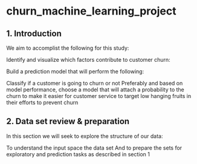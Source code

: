 # churn_machine_learning_project
  ## 1. Introduction
  We aim to accomplist the following for this study:

  Identify and visualize which factors contribute to customer churn:

  Build a prediction model that will perform the following:

  Classify if a customer is going to churn or not
  Preferably and based on model performance, choose a model that will attach a probability to the churn to make it easier for customer service to target low hanging fruits in their efforts to prevent churn
  ## 2. Data set review & preparation
  In this section we will seek to explore the structure of our data:

  To understand the input space the data set
  And to prepare the sets for exploratory and prediction tasks as described in section 1
